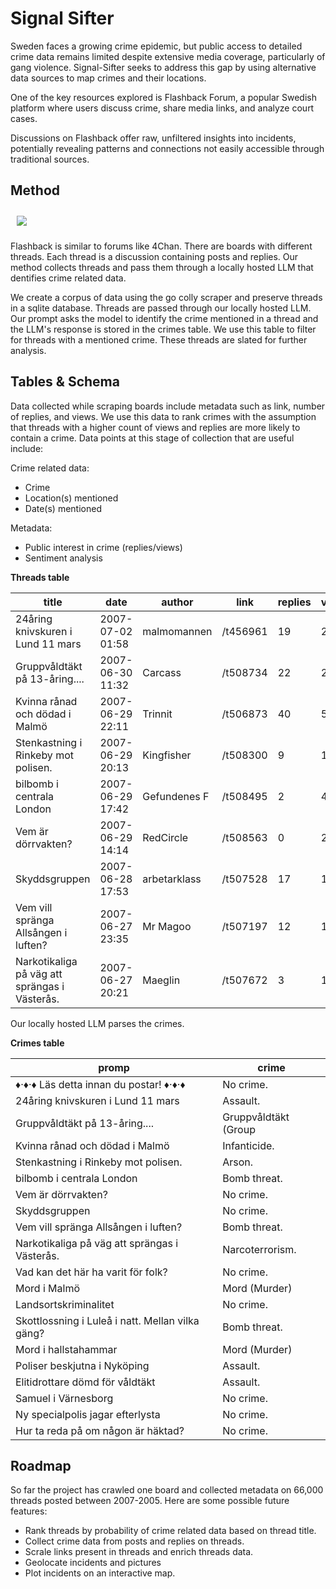 # Signal Sifter

Sweden faces a growing crime epidemic, but public access to detailed crime data remains limited despite extensive media coverage, particularly of gang violence. Signal-Sifter seeks to address this gap by using alternative data sources to map crimes and their locations.

One of the key resources explored is Flashback Forum, a popular Swedish platform where users discuss crime, share media links, and analyze court cases. 

Discussions on Flashback offer raw, unfiltered insights into incidents, potentially revealing patterns and connections not easily accessible through traditional sources.

## Method


<image src="./flashback.png" style='margin: 10px;'>

Flashback is similar to forums like 4Chan. There are boards with different threads. Each thread is a discussion containing posts and replies. Our method collects threads and pass them through a locally hosted LLM that dentifies crime related data.

We create a corpus of data using the go colly scraper and preserve threads in a sqlite database.  Threads are passed through our locally hosted LLM. Our prompt asks the model to identify the crime mentioned in a thread and the LLM's response is stored in the crimes table. We use this table to filter for threads with a mentioned crime. These threads are slated for further analysis.

## Tables & Schema

Data collected while scraping boards include metadata such as link, number of replies, and views. We use this data to rank crimes with the assumption that threads with a higher count of views and replies are more likely to contain a crime. Data points at this stage of collection that are useful include:

Crime related data:

- Crime
- Location(s) mentioned
- Date(s) mentioned

Metadata:

- Public interest in crime (replies/views)
- Sentiment analysis



**Threads table**


|                     title                     |       date       |    author    |          link          | replies | views |
|-----------------------------------------------|------------------|--------------|------------------------|---------|-------|
| 24åring knivskuren i Lund 11 mars             | 2007-07-02 01:58 | malmomannen  | /t456961               | 19      | 2790  |
| Gruppvåldtäkt på 13-åring....                 | 2007-06-30 11:32 | Carcass      | /t508734               | 22      | 2762  |
| Kvinna rånad och dödad i Malmö                | 2007-06-29 22:11 | Trinnit      | /t506873               | 40      | 5006  |
| Stenkastning i Rinkeby mot polisen.           | 2007-06-29 20:13 | Kingfisher   | /t508300               | 9       | 1059  |
| bilbomb i centrala London                     | 2007-06-29 17:42 | Gefundenes F | /t508495               | 2       | 452   |
| Vem är dörrvakten?                            | 2007-06-29 14:14 | RedCircle    | /t508563               | 0       | 2159  |
| Skyddsgruppen                                 | 2007-06-28 17:53 | arbetarklass | /t507528               | 17      | 1946  |
| Vem vill spränga Allsången i luften?          | 2007-06-27 23:35 | Mr Magoo     | /t507197               | 12      | 1376  |
| Narkotikaliga på väg att sprängas i Västerås. | 2007-06-27 20:21 | Maeglin      | /t507672               | 3       | 1408  |
> 


Our locally hosted LLM parses the crimes. 

**Crimes table**

 promp                       |         crime         
-------------------------------------------------|-----------------------
♦·♦·♦ Läs detta innan du postar! ♦·♦·♦           |  No crime.            
24åring knivskuren i Lund 11 mars                |  Assault.             
Gruppvåldtäkt på 13-åring....                    |  Gruppvåldtäkt (Group 
Kvinna rånad och dödad i Malmö                   |  Infanticide.         
Stenkastning i Rinkeby mot polisen.              |  Arson.               
bilbomb i centrala London                        |  Bomb threat.         
Vem är dörrvakten?                               |  No crime.            
Skyddsgruppen                                    |  No crime.            
Vem vill spränga Allsången i luften?             |  Bomb threat.         
Narkotikaliga på väg att sprängas i Västerås.    |  Narcoterrorism.      
Vad kan det här ha varit för folk?               |  No crime.            
Mord i Malmö                                     |  Mord (Murder)        
Landsortskriminalitet                            |  No crime.            
Skottlossning i Luleå i natt. Mellan vilka gäng? |  Bomb threat.         
Mord i hallstahammar                             |  Mord (Murder)        
Poliser beskjutna i Nyköping                     |  Assault.             
Elitidrottare dömd för våldtäkt                  |  Assault.             
Samuel i Värnesborg                              |  No crime.            
Ny specialpolis jagar efterlysta                 |  No crime.            
Hur ta reda på om någon är häktad?               |  No crime.            



## Roadmap

So far the project has crawled one board and collected metadata on 66,000 threads posted between 2007-2005. Here are some possible future features:

- Rank threads by probability of crime related data based on thread title.
- Collect crime data from posts and replies on threads.
- Scrale links present in threads and enrich threads data.
- Geolocate incidents and pictures
- Plot incidents on an interactive map.

